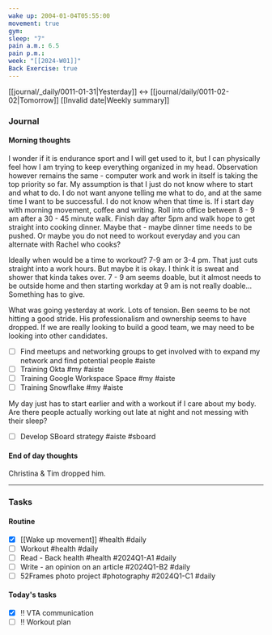 ```yaml
---
wake up: 2004-01-04T05:55:00
movement: true
gym: 
sleep: "7"
pain a.m.: 6.5
pain p.m.: 
week: "[[2024-W01]]"
Back Exercise: true
---
```

[[journal/_daily/0011-01-31|Yesterday]] <-> [[journal/daily/0011-02-02|Tomorrow]]
[[Invalid date|Weekly summary]]
### Journal
#### Morning thoughts

I wonder if it is endurance sport and I will get used to it, but I can physically feel how I am trying to keep everything organized in my head.
Observation however remains the same - computer work and work in itself is taking the top priority so far. 
My assumption is that I just do not know where to start and what to do. I do not want anyone telling me what to do, and at the same time I want to be successful. 
I do not know when that time is. If i start day with morning movement, coffee and writing. Roll into office between 8 - 9 am after a 30 - 45 minute walk. 
Finish day after 5pm and walk hope to get straight into cooking dinner. 
Maybe that - maybe dinner time needs to be pushed. 
Or maybe you do not need to workout everyday and you can alternate with Rachel who cooks?

Ideally when would be a time to workout?
7-9 am or 3-4 pm. That just cuts straight into a work hours. 
But maybe it is okay. I think it is sweat and shower that kinda takes over. 
7 - 9 am seems doable, but it almost needs to be outside home and then starting workday at 9 am is not really doable... 
Something has to give. 

What was going yesterday at work. 
Lots of tension. 
Ben seems to be not hitting a good stride. His professionalism and ownership seems to have dropped. If we are really looking to build a good team, we may need to be looking into other candidates. 

- [ ] Find meetups and networking groups to get involved with to expand my network and find potential people #aiste
- [ ] Training Okta #my #aiste
- [ ] Training Google Workspace Space #my #aiste
- [ ] Training Snowflake #my #aiste

My day just has to start earlier and with a workout if I care about my body. Are there people actually working out late at night and not messing with their sleep? 

- [ ] Develop SBoard strategy #aiste #sboard 

#### End of day thoughts

Christina & Tim dropped him. 

-----
### Tasks 

#### Routine

- [x] [[Wake up movement]] #health #daily
- [ ] Workout #health #daily
- [ ] Read - Back health #health #2024Q1-A1 #daily
- [ ] Write - an opinion on an article #2024Q1-B2 #daily
- [ ] 52Frames photo project #photography #2024Q1-C1 #daily

#### Today's tasks

- [x] ‼️ VTA communication
- [ ] !! Workout plan